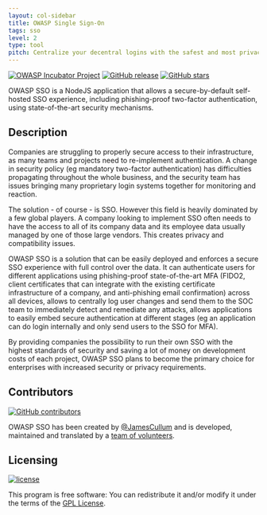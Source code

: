```yaml
---
layout: col-sidebar
title: OWASP Single Sign-On
tags: sso
level: 2
type: tool
pitch: Centralize your decentral logins with the safest and most privacy-oriented Single Sign-On experience. Keep the data where it belongs - in your hands!
---
```


<!-- rebuild -->

[![OWASP Incubator Project](https://img.shields.io/badge/owasp-incubator%20project-fe7d37.svg)](/projects/#div-main)
[![GitHub release](https://img.shields.io/github/v/release/OWASP/SSO_Project.svg)](https://github.com/OWASP/SSO_Project/releases/latest)
[![GitHub stars](https://img.shields.io/github/stars/OWASP/SSO_Project.svg?label=GitHub%20%E2%98%85&style=flat)](https://github.com/OWASP/SSO_Project/stargazers)

OWASP SSO is a NodeJS application that allows a secure-by-default self-hosted SSO experience, 
including phishing-proof two-factor authentication, using state-of-the-art security mechanisms.

## Description

Companies are struggling to properly secure access to their infrastructure, as many teams and projects need to re-implement authentication. 
A change in security policy (eg mandatory two-factor authentication) has difficulties propagating throughout the whole business, 
and the security team has issues bringing many proprietary login systems together for monitoring and reaction.

The solution - of course - is SSO. 
However this field is heavily dominated by a few global players.
A company looking to implement SSO often needs to have the access to all of its company data and its employee data usually managed by one of those large vendors.
This creates privacy and compatibility issues.

OWASP SSO is a solution that can be easily deployed and enforces a secure SSO experience with full control over the data. 
It can authenticate users for different applications using phishing-proof state-of-the-art MFA (FIDO2, client certificates that can integrate with the existing certificate infrastructure of a company, and anti-phishing email confirmation) across all devices, 
allows to centrally log user changes and send them to the SOC team to immediately detect and remediate any attacks, 
allows applications to easily embed secure authentication at different stages (eg an application can do login internally and only send users to the SSO for MFA).

By providing companies the possibility to run their own SSO with the highest standards of security and saving a lot of money on development costs of each project, 
OWASP SSO plans to become the primary choice for enterprises with increased security or privacy requirements.

## Contributors

[![GitHub contributors](https://img.shields.io/github/contributors/OWASP/SSO_Project.svg)](https://github.com/OWASP/SSO_Project/graphs/contributors)

OWASP SSO has been created by
[@JamesCullum](https://mailhide.io/e/Wno7k) and is developed,
maintained and translated by a
[team of volunteers](https://github.com/OWASP/SSO_Project/graphs/contributors).

## Licensing

[![license](https://img.shields.io/github/license/OWASP/SSO_Project.svg)](https://github.com/OWASP/SSO_Project/blob/master/LICENSE)

This program is free software: You can redistribute it and/or modify it
under the terms of the
[GPL License](https://github.com/OWASP/SSO_Project/blob/master/LICENSE).
